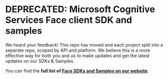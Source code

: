 **DEPRECATED:** Microsoft Cognitive Services Face client SDK and samples
====================================
We heard your feedback! This repo has moved and each project split into a separate repo, scoped by API and platform. We believe this is a more effective way for both you and us to make updates and get the latest updates on our SDKs & Samples.

You can find the **full list of [Face SDKs and Samples on our website](https://www.microsoft.com/cognitive-services/en-us/SDK-Sample?api=face)**.
